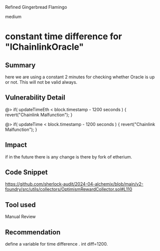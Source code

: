 Refined Gingerbread Flamingo

medium

# constant time difference for "IChainlinkOracle"

## Summary
here we are using a constant 2 minutes for checking whether Oracle is up or not. This will not be valid always.
## Vulnerability Detail
 @>       if( updateTimeEth < block.timestamp - 1200 seconds ) {
            revert("Chainlink Malfunction");
        }



  @>      if( updateTime < block.timestamp - 1200 seconds ) {
            revert("Chainlink Malfunction");
        }
## Impact
if in the future there is any change is there by fork of etherium.
## Code Snippet
https://github.com/sherlock-audit/2024-04-alchemix/blob/main/v2-foundry/src/utils/collectors/OptimismRewardCollector.sol#L110
## Tool used

Manual Review

## Recommendation
define a variable for time difference .
int diff=1200.